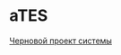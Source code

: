 # aTES
 [Черновой проект системы](https://cheddar-dirt-994.notion.site/383295b2a5894bedbc5e55c221d415a1)
